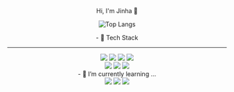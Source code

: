 <div align="center">
Hi, I'm Jinha 👋
<!--[![Tistory Badge](https://img.shields.io/badge/Tistory-555263?style=flat&logoColor=white)]("https://co-ding-tree.tistory.com/)-->

![Top Langs](https://github-readme-stats.vercel.app/api/top-langs/?username=KangJinha&langs_count=8&layout=compact&theme=tokyonight)

<!--![Jinha's github stats](https://github-readme-stats.vercel.app/api?username=KangJinha&show_icons=true&theme=tokyonight)-->
<div align="center">
  - 🔭 Tech Stack
  <hr>
<img src="https://img.shields.io/badge/JavaScript-F7DF1E?style=for-the-badge&logo=JavaScript&logoColor=white"/> <img src="https://img.shields.io/badge/Java-ED8B00?style=for-the-badge&logo=openjdk&logoColor=white"/> 
<img src="https://img.shields.io/badge/Spring-6DB33F?style=for-the-badge&logo=spring&logoColor=white"/> <img src="https://img.shields.io/badge/Oracle-F80000?style=for-the-badge&logo=Oracle&logoColor=white"/>
</div>

<div align="center">
  <img src="https://img.shields.io/badge/Eclipse-2C2255?style=for-the-badge&logo=eclipse&logoColor=white"/>
  <img src="https://img.shields.io/badge/Visual_Studio_Code-0078D4?style=for-the-badge&logo=visual%20studio%20code&logoColor=white"/>
  <img src="https://img.shields.io/badge/Visual_Studio-5C2D91?style=for-the-badge&logo=visual%20studio&logoColor=white"/> 
</div>
- 🌱 I’m currently learning ...
<div align="center">
  <img src="https://img.shields.io/badge/React-20232A?style=for-the-badge&logo=react&logoColor=61DAFB"/>
  <img src="https://img.shields.io/badge/C%23-239120?style=for-the-badge&logo=c-sharp&logoColor=white"/> 
  <img src="https://img.shields.io/badge/Unity-100000?style=for-the-badge&logo=unity&logoColor=white"/>
</div>





<!--
**KangJinha/KangJinha** is a ✨ _special_ ✨ repository because its `README.md` (this file) appears on your GitHub profile.

Here are some ideas to get you started:

- 🔭 I’m currently working on ...
- 🌱 I’m currently learning ...
- 👯 I’m looking to collaborate on ...
- 🤔 I’m looking for help with ...
- 💬 Ask me about ...
- 📫 How to reach me: ...
- 😄 Pronouns: ...
- ⚡ Fun fact: ...
-->

